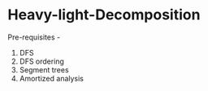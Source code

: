 # Heavy-light-Decomposition

Pre-requisites - 
1) DFS
2) DFS ordering
3) Segment trees
4) Amortized analysis
